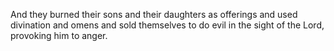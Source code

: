 And they burned their sons and their daughters as offerings and used divination and omens and sold themselves to do evil in the sight of the Lord, provoking him to anger.
